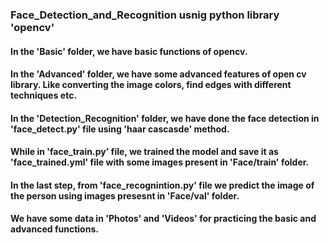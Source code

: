 ### Face_Detection_and_Recognition usnig python library 'opencv'
#### In the 'Basic' folder, we have basic functions of opencv.
#### In the 'Advanced' folder, we have some advanced features of open cv library. Like converting the image colors, find edges with different techniques etc.
#### In the 'Detection_Recognition' folder, we have done the face detection in 'face_detect.py' file using 'haar cascasde' method.
#### While in 'face_train.py' file, we trained the model and save it as 'face_trained.yml' file with some images present in 'Face/train' folder.
#### In the last step, from 'face_recognintion.py' file we predict the image of the person using images presesnt in 'Face/val' folder.
#### We have some data in 'Photos' and 'Videos' for practicing the basic and advanced functions.
